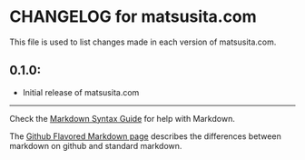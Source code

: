 # CHANGELOG for matsusita.com

This file is used to list changes made in each version of matsusita.com.

## 0.1.0:

* Initial release of matsusita.com

- - -
Check the [Markdown Syntax Guide](http://daringfireball.net/projects/markdown/syntax) for help with Markdown.

The [Github Flavored Markdown page](http://github.github.com/github-flavored-markdown/) describes the differences between markdown on github and standard markdown.

